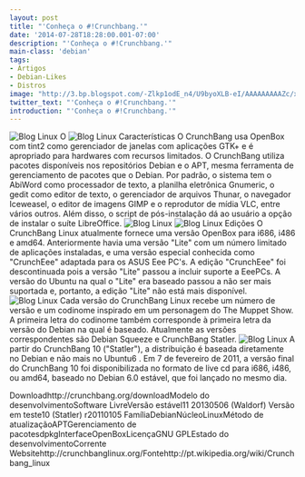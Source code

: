 ```yaml
---
layout: post
title: "'Conheça o #!Crunchbang.'"
date: '2014-07-28T18:28:00.001-07:00'
description: "'Conheça o #!Crunchbang.'"
main-class: 'debian'
tags:
- Artigos
- Debian-Likes
- Distros
image: "http://3.bp.blogspot.com/-Zlkp1odE_n4/U9byoXLB-eI/AAAAAAAAAZc/xVYWzvB1pwQ/s72-c/crunchbang.jpg"
twitter_text: "'Conheça o #!Crunchbang.'"
introduction: "'Conheça o #!Crunchbang.'"
---
```

![Blog Linux](http://3.bp.blogspot.com/-Zlkp1odE_n4/U9byoXLB-eI/AAAAAAAAAZc/xVYWzvB1pwQ/s1600/crunchbang.jpg "Blog Linux")
O 
![Blog Linux](http://3.bp.blogspot.com/-BOU_i3VQ3O4/U9bzPribZFI/AAAAAAAAAZk/dNxH0D-AuPc/s1600/CrunchBang.jpg "Blog Linux")
Características
O CrunchBang usa OpenBox com tint2 como gerenciador de janelas com aplicações GTK+ e é apropriado para hardwares com recursos limitados.
O CrunchBang utiliza pacotes disponíveis nos repositórios Debian e o APT, mesma ferramenta de gerenciamento de pacotes que o Debian.
Por padrão, o sistema tem o AbiWord como processador de texto, a planilha eletrônica Gnumeric, o gedit como editor de texto, o gerenciador de arquivos Thunar, o navegador Iceweasel, o editor de imagens GIMP e o reprodutor de mídia VLC, entre vários outros. Além disso, o script de pós-instalação dá ao usuário a opção de instalar o suíte LibreOffice.
![Blog Linux](http://2.bp.blogspot.com/-PXNrIVwUf14/U9b0L3sa2OI/AAAAAAAAAZw/7rKebY5hGM8/s1600/cb_the_equation.png "Blog Linux")
![Blog Linux](http://1.bp.blogspot.com/-3MrWceMVfGs/U9b0awLzVMI/AAAAAAAAAZ4/4ph6Dqx4sFw/s1600/cb_services_white-ish_1500x1500.png "Blog Linux")
Edições
O CrunchBang Linux atualmente fornece uma versão OpenBox para i686, i486 e amd64. Anteriormente havia uma versão "Lite" com um número limitado de aplicações instaladas, e uma versão especial conhecida como "CrunchEee" adaptada para os ASUS Eee PC's. A edição "CrunchEee" foi descontinuada pois a versão "Lite" passou a incluir suporte a EeePCs. A versão do Ubuntu na qual o "Lite" era baseado passou a não ser mais suportada e, portanto, a edição "Lite" não está mais disponível.
![Blog Linux](http://2.bp.blogspot.com/-HUXiucazI8k/U9b0tegM1QI/AAAAAAAAAaA/ds0XiAF4r68/s1600/images.jpeg "Blog Linux")
Cada versão do CrunchBang Linux recebe um número de versão e um codinome inspirado em um personagem do The Muppet Show. A primeira letra do codinome também corresponde à primeira letra da versão do Debian na qual é baseado. Atualmente as versões correspondentes são Debian Squeeze e CrunchBang Statler.
![Blog Linux](http://1.bp.blogspot.com/-QC6u_Q3WSeI/U9b0-SyENpI/AAAAAAAAAaI/fVqwecpEHdY/s1600/CrunchBang.png "Blog Linux")
A partir do CrunchBang 10 ("Statler"), a distribuição é baseada diretamente no Debian e não mais no Ubuntu6 . Em 7 de fevereiro de 2011, a versão final do CrunchBang 10 foi disponibilizada no formato de live cd para i686, i486, ou amd64, baseado no Debian 6.0 estável, que foi lançado no mesmo dia.  
 
Downloadhttp://crunchbang.org/downloadModelo do desenvolvimentoSoftware LivreVersão estável11 20130506 (Waldorf) Versão em teste10 (Statler) r20110105 FamíliaDebianNúcleoLinuxMétodo de atualizaçãoAPTGerenciamento de pacotesdpkgInterfaceOpenBoxLicençaGNU GPLEstado do desenvolvimentoCorrente Websitehttp://crunchbanglinux.org/Fontehttp://pt.wikipedia.org/wiki/Crunchbang_linux
